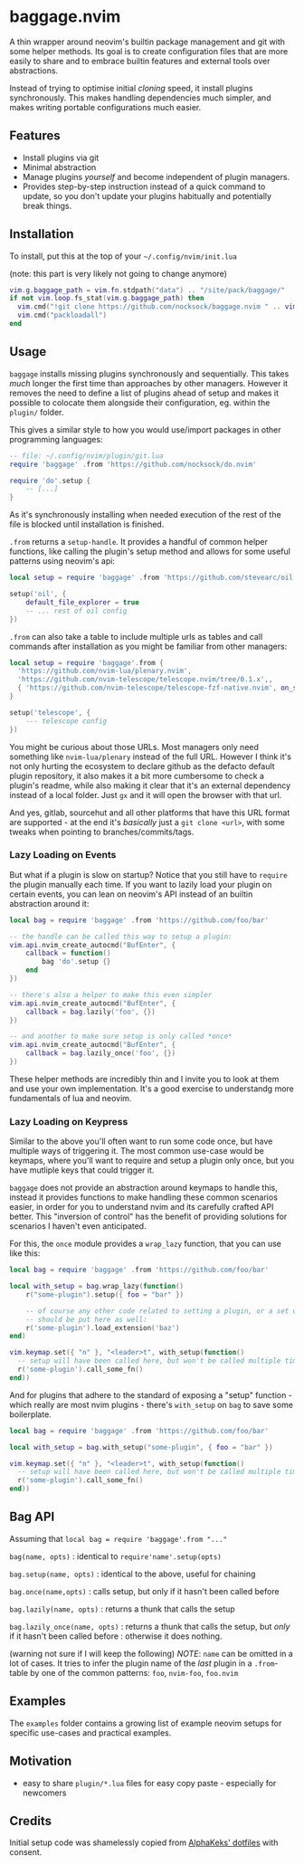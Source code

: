 # baggage.nvim

A thin wrapper around neovim's builtin package management and git with some helper methods.
Its goal is to create configuration files that are more easily to share and to embrace builtin features and external tools over abstractions.

Instead of trying to optimise initial *cloning* speed, it install plugins synchronously. 
This makes handling dependencies much simpler, and makes writing portable configurations much easier.

## Features

- Install plugins via git
- Minimal abstraction
- Manage plugins *yourself* and become independent of plugin managers.
- Provides step-by-step instruction instead of a quick command to update, so you don't update your plugins habitually and potentially break things.

## Installation

To install, put this at the top of your `~/.config/nvim/init.lua`

(note: this part is very likely not going to change anymore)
```lua
vim.g.baggage_path = vim.fn.stdpath("data") .. "/site/pack/baggage/"
if not vim.loop.fs_stat(vim.g.baggage_path) then
  vim.cmd("!git clone https://github.com/nocksock/baggage.nvim " .. vim.g.baggage_path .. 'start/baggage.nvim')
  vim.cmd("packloadall")
end
```

## Usage

`baggage` installs missing plugins synchronously and sequentially. 
This takes *much* longer the first time than approaches by other managers.
However it removes the need to define a list of plugins ahead of setup and makes it possible to colocate them alongside their configuration, eg. within the `plugin/` folder.

This gives a similar style to how you would use/import packages in other 
programming languages:

```lua
-- file: ~/.config/nvim/plugin/git.lua
require 'baggage' .from 'https://github.com/nocksock/do.nvim'

require 'do'.setup {
    -- [...]
}
```

As it's synchronously installing when needed execution of the rest of the file is blocked until installation is finished. 

`.from` returns a `setup-handle`.
It provides a handful of common helper functions, like calling the plugin's setup method and allows for some useful patterns using neovim's api:

```lua
local setup = require 'baggage' .from 'https://github.com/stevearc/oil.nvim'

setup('oil', {
    default_file_explorer = true
    -- ... rest of oil config
})
```

`.from` can also take a table to include multiple urls as tables and call commands after installation as you might be familiar from other managers:

```lua
local setup = require 'baggage'.from {
  'https://github.com/nvim-lua/plenary.nvim',
  'https://github.com/nvim-telescope/telescope.nvim/tree/0.1.x',,
  { 'https://github.com/nvim-telescope/telescope-fzf-native.nvim', on_sync = "make" },
}

setup('telescope', {
    --- telescope config
})

```

You might be curious about those URLs.
Most managers only need something like `nvim-lua/plenary` instead of the full URL.
However I think it's not only hurting the ecosystem to declare github as the defacto default plugin repository, it also makes it a bit more cumbersome to check a plugin's readme, while also making it clear that it's an external dependency instead of a local folder.
Just `gx` and it will open the browser with that url.

And yes, gitlab, sourcehut and all other platforms that have this URL format are supported - at the end it's *basically* just a `git clone <url>`, with some tweaks when pointing to branches/commits/tags.

### Lazy Loading on Events

But what if a plugin is slow on startup?
Notice that you still have to `require` the plugin manually each time.
If you want to lazily load your plugin on certain events, you can lean on neovim's API instead of an builtin abstraction around it:

```lua
local bag = require 'baggage' .from 'https://github.com/foo/bar'

-- the handle can be called this way to setup a plugin:
vim.api.nvim_create_autocmd("BufEnter", {
    callback = function()
        bag 'do'.setup {}
    end
})

-- there's also a helper to make this even simpler
vim.api.nvim_create_autocmd("BufEnter", {
    callback = bag.lazily('foo', {})
})

-- and another to make sure setup is only called *once*
vim.api.nvim_create_autocmd("BufEnter", {
    callback = bag.lazily_once('foo', {})
})
```

These helper methods are incredibly thin and I invite you to look at them and use your own implementation.
It's a good exercise to understandg more fundamentals of lua and neovim.

### Lazy Loading on Keypress

Similar to the above you'll often want to run some code once, but have multiple ways of triggering it.
The most common use-case would be keymaps, where you'll want to require and setup a plugin only once, but you have mutliple keys that could trigger it.

`baggage` does not provide an abstraction around keymaps to handle this, instead it provides functions to make handling these common scenarios easier, in order for you to understand nvim and its carefully crafted API better.
This "inversion of control" has the benefit of providing solutions for scenarios I haven't even anticipated.

For this, the `once` module provides a `wrap_lazy` function, that you can use like this:

```lua
local bag = require 'baggage' .from 'https://github.com/foo/bar'

local with_setup = bag.wrap_lazy(function()
    r("some-plugin").setup({ foo = "bar" })

    -- of course any other code related to setting a plugin, or a set of plugins up,
    -- should be put here as well:
    r('some-plugin').load_extension('baz') 
end)

vim.keymap.set({ "n" }, "<leader>t", with_setup(function()
  -- setup will have been called here, but won't be called multiple times
  r('some-plugin').call_some_fn()
end))
```

And for plugins that adhere to the standard of exposing a "setup" function - which really are most nvim plugins - there's `with_setup` on `bag` to save some boilerplate.

```lua
local bag = require 'baggage' .from 'https://github.com/foo/bar'

local with_setup = bag.with_setup("some-plugin", { foo = "bar" })

vim.keymap.set({ "n" }, "<leader>t", with_setup(function()
  -- setup will have been called here, but won't be called multiple times
  r('some-plugin').call_some_fn()
end))
```

## Bag API

Assuming that `local bag = require 'baggage'.from "..."`

`bag(name, opts)` 
: identical to `require'name'.setup(opts)`

`bag.setup(name, opts)`
: identical to the above, useful for chaining

`bag.once(name,opts)`
: calls setup, but only if it hasn't been called before

`bag.lazily(name, opts)`
: returns a thunk that calls the setup

`bag.lazily_once(name, opts)` 
: returns a thunk that calls the setup, but *only* if it hasn't been called before
: otherwise it does nothing.


(warning not sure if I will keep the following)
*NOTE*: `name` can be omitted in a lot of cases. 
It tries to infer the plugin name of the *last* plugin in a `.from`-table by one of the common patterns: `foo`, `nvim-foo`, `foo.nvim`

## Examples

The `examples` folder contains a growing list of example neovim setups for
specific use-cases and practical examples.

## Motivation

- easy to share `plugin/*.lua` files for easy copy paste - especially for newcomers

## Credits

Initial setup code was shamelessly copied from [AlphaKeks' dotfiles](https://github.com/AlphaKeks/.dotfiles/blob/master/LICENSE) with consent.
